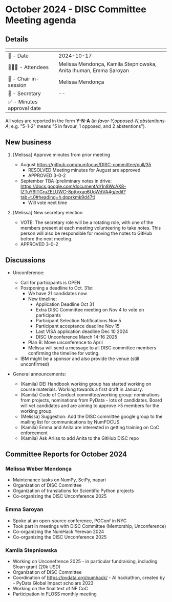 # October 2024 - DISC Committee Meeting agenda

## Details

| <!-- -->    | <!-- -->    |
|-----------|---|
| 📅 - Date | 2024-10-17 |
| 🙋🏽‍♀️ - Attendees | Melissa Mendonça, Kamila Stepniowska, Anita Ihuman, Emma Saroyan |
| 💬 - Chair in-session | Melissa Mendonça |
| 📝 - Secretary | -- |
| ✅ - Minutes approval date |   |

All votes are reported in the form **Y-N-A** (*in favor-Y‚opposed-N‚abstentions-A*; e.g. "5-1-2" means "5 in favour, 1 opposed, and 2 abstentions").

## New business

1. [Melissa] Approve minutes from prior meeting
    - August https://github.com/numfocus/DISC-committee/pull/35
      - RESOLVED Meeting minutes for August are approved 
      - APPROVED 3-0-2
    - September TBA (preliminary notes in drive: https://docs.google.com/document/d/1n8WcAX8-IZTuY9ITGruZELUWC-8pttvxaq6UoWdVA4g/edit?tab=t.0#heading=h.dpprkmk9d47t)
      - Will vote next time

2. [Melissa] New secretary election
    - VOTE: The secretary role will be a rotating role, with one of the members present at each meeting volunteering to take notes. This person will also be responsible for moving the notes to GitHub before the next meeting.
    - APPROVED 3-0-2

## Discussions

- Unconference:
  - Call for participants is OPEN
  - Postponing a deadline to Oct. 31st
    - We have 21 candidates now
    - New timeline:
      - Application Deadline Oct 31
      - Extra DISC Committee meeting on Nov 4 to vote on participants
      - Participant Selection Notifications Nov 5
      - Participant acceptance deadline Nov 15
      - Last VISA application deadline Dec 10 2024
      - DISC Unconference March 14-16 2025
    - Plan B: Move unconference to April
    - Melissa will send a message to all DISC committee members confirming the timeline for voting.
  - IBM might be a sponsor and also provide the venue (still unconfirmed)

- General announcements:
  - (Kamila) DEI Handbook working group has started working on course materials. Working towards a first draft in January. 
  - (Kamila) Code of Conduct committee/working group: nominations from projects, nominations from PyData - lots of candidates. Board will vet candidates and are aiming to approve >5 members for the working group.
  - (Melissa) Suggestion: Add the DISC committee google group to the mailing list for communications by NumFOCUS
  - (Kamila) Emma and Anita are interested in getting training on CoC enforcement  
  - (Kamila) Ask Arliss to add Anita to the GitHub DISC repo

## Committee Reports for October 2024

### Melissa Weber Mendonça
- Maintenance tasks on NumPy, SciPy, napari
- Organization of DISC Committee
- Organization of translations for Scientific Python projects
- Co-organizing the DISC Unconference 2025

### Emma Saroyan
- Spoke at an open-source conference, PGConf in NYC
- Took part in meetings with DISC Committee (Mentorship, Unconference)
- Co-organizing the NumHack Yerevan 2024
- Co-organizing the DISC Unconference 2025

### Kamila Stepniowska
- Working on Unconefrence 2025 -  in particular fundraising, including Sloan grant (20k USD)
- Organization of DISC Committee
- Coordination of https://pydata.org/numhack/ - AI hackathon, created by - PyData Global Impact scholars 2023
- Working on the final text of NF CoC
- Participation in FLOSS monthly meeting
